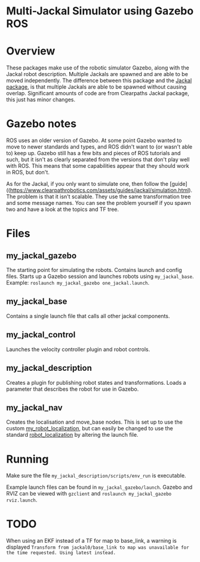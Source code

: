 # Multi-Jackal Simulator using Gazebo ROS

# Overview
These packages make use of the robotic simulator Gazebo, along with the Jackal 
robot description. Multiple Jackals are spawned and are able to be moved 
independently. The difference between this package and the [Jackal package](https://github.com/jackal/jackal), 
is that multiple Jackals are able to be spawned without causing overlap. 
Significant amounts of code are from Clearpaths Jackal package, this just has 
minor changes.

# Gazebo notes
ROS uses an older version of Gazebo. At some point Gazebo wanted to move to 
newer standards and types, and ROS didn't want to (or wasn't able to) keep up. 
Gazebo still has a few bits and pieces of ROS tutorials and such, but it isn't 
as clearly separated from the versions that don't play well with ROS. This means 
that some capabilities appear that they should work in ROS, but don't.

As for the Jackal, if you only want to simulate one, then follow the 
[guide]((https://www.clearpathrobotics.com/assets/guides/jackal/simulation.html). 
The problem is that it isn't scalable. They use the same transformation tree and 
some message names. You can see the problem yourself if you spawn two and have a 
look at the topics and TF tree.

# Files
## my_jackal_gazebo
The starting point for simulating the robots. Contains launch and config files.
Starts up a Gazebo session and launches robots using `my_jackal_base`.
Example: `roslaunch my_jackal_gazebo one_jackal.launch`.

## my_jackal_base
Contains a single launch file that calls all other jackal components.

## my_jackal_control
Launches the velocity controller plugin and robot controls.

## my_jackal_description
Creates a plugin for publishing robot states and transformations. Loads a 
parameter that describes the robot for use in Gazebo.

## my_jackal_nav
Creates the localisation and move_base nodes. This is set up to use the custom
[my_robot_localization](https://github.com/Nick-Sullivan/my_robot_localization), 
but can easily be changed to use the standard [robot_localization](http://wiki.ros.org/robot_localization) 
by altering the launch file. 

# Running
Make sure the file `my_jackal_description/scripts/env_run` is executable.

Example launch files can be found in `my_jackal_gazebo/launch`. Gazebo and RVIZ 
can be viewed with `gzclient` and `roslaunch my_jackal_gazebo rviz.launch`.

# TODO
When using an EKF instead of a TF for map to base_link, a warning is displayed
`Transform from jackal0/base_link to map was unavailable for the time requested.
Using latest instead.`
